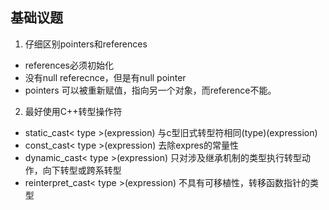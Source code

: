 基础议题
-----
1. 仔细区别pointers和references
- references必须初始化
- 没有null referecnce，但是有null pointer
- pointers 可以被重新赋值，指向另一个对象，而reference不能。
2. 最好使用C++转型操作符
- static_cast< type >(expression) 与c型旧式转型符相同(type)(expression)
- const_cast< type >(expression) 去除expres的常量性
- dynamic_cast< type >(expression) 只对涉及继承机制的类型执行转型动作，向下转型或跨系转型
- reinterpret_cast< type >(expression) 不具有可移植性，转移函数指针的类型